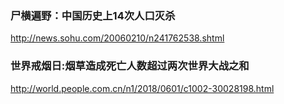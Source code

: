 ### 尸横遍野：中国历史上14次人口灭杀
http://news.sohu.com/20060210/n241762538.shtml
### 世界戒烟日:烟草造成死亡人数超过两次世界大战之和
http://world.people.com.cn/n1/2018/0601/c1002-30028198.html
